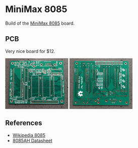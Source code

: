 # MiniMax 8085

Build of the [MiniMax 8085](https://github.com/skiselev/minimax8085) board.

## PCB

Very nice board for $12. 

<img src="images/minimax-8085.jpg" width="200">
<img src="images/minimax-8085-back.jpg" width="200">

## References

* [Wikipedia 8085](https://en.wikipedia.org/wiki/Intel_8085)
* [8085AH Datasheet](https://www.cryptomuseum.com/crypto/gretag/519/files/D8085AH.pdf)
